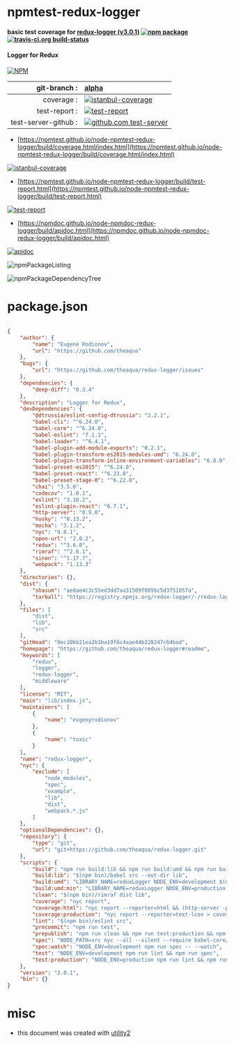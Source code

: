 # npmtest-redux-logger

#### basic test coverage for  [redux-logger (v3.0.1)](https://github.com/theaqua/redux-logger#readme)  [![npm package](https://img.shields.io/npm/v/npmtest-redux-logger.svg?style=flat-square)](https://www.npmjs.org/package/npmtest-redux-logger) [![travis-ci.org build-status](https://api.travis-ci.org/npmtest/node-npmtest-redux-logger.svg)](https://travis-ci.org/npmtest/node-npmtest-redux-logger)

#### Logger for Redux

[![NPM](https://nodei.co/npm/redux-logger.png?downloads=true&downloadRank=true&stars=true)](https://www.npmjs.com/package/redux-logger)

| git-branch : | [alpha](https://github.com/npmtest/node-npmtest-redux-logger/tree/alpha)|
|--:|:--|
| coverage : | [![istanbul-coverage](https://npmtest.github.io/node-npmtest-redux-logger/build/coverage.badge.svg)](https://npmtest.github.io/node-npmtest-redux-logger/build/coverage.html/index.html)|
| test-report : | [![test-report](https://npmtest.github.io/node-npmtest-redux-logger/build/test-report.badge.svg)](https://npmtest.github.io/node-npmtest-redux-logger/build/test-report.html)|
| test-server-github : | [![github.com test-server](https://npmtest.github.io/node-npmtest-redux-logger/GitHub-Mark-32px.png)](https://npmtest.github.io/node-npmtest-redux-logger/build/app/index.html) | | build-artifacts : | [![build-artifacts](https://npmtest.github.io/node-npmtest-redux-logger/glyphicons_144_folder_open.png)](https://github.com/npmtest/node-npmtest-redux-logger/tree/gh-pages/build)|

- [https://npmtest.github.io/node-npmtest-redux-logger/build/coverage.html/index.html](https://npmtest.github.io/node-npmtest-redux-logger/build/coverage.html/index.html)

[![istanbul-coverage](https://npmtest.github.io/node-npmtest-redux-logger/build/screenCapture.buildCi.browser.%252Ftmp%252Fbuild%252Fcoverage.lib.html.png)](https://npmtest.github.io/node-npmtest-redux-logger/build/coverage.html/index.html)

- [https://npmtest.github.io/node-npmtest-redux-logger/build/test-report.html](https://npmtest.github.io/node-npmtest-redux-logger/build/test-report.html)

[![test-report](https://npmtest.github.io/node-npmtest-redux-logger/build/screenCapture.buildCi.browser.%252Ftmp%252Fbuild%252Ftest-report.html.png)](https://npmtest.github.io/node-npmtest-redux-logger/build/test-report.html)

- [https://npmdoc.github.io/node-npmdoc-redux-logger/build/apidoc.html](https://npmdoc.github.io/node-npmdoc-redux-logger/build/apidoc.html)

[![apidoc](https://npmdoc.github.io/node-npmdoc-redux-logger/build/screenCapture.buildCi.browser.%252Ftmp%252Fbuild%252Fapidoc.html.png)](https://npmdoc.github.io/node-npmdoc-redux-logger/build/apidoc.html)

![npmPackageListing](https://npmtest.github.io/node-npmtest-redux-logger/build/screenCapture.npmPackageListing.svg)

![npmPackageDependencyTree](https://npmtest.github.io/node-npmtest-redux-logger/build/screenCapture.npmPackageDependencyTree.svg)



# package.json

```json

{
    "author": {
        "name": "Eugene Rodionov",
        "url": "https://github.com/theaqua"
    },
    "bugs": {
        "url": "https://github.com/theaqua/redux-logger/issues"
    },
    "dependencies": {
        "deep-diff": "0.3.4"
    },
    "description": "Logger for Redux",
    "devDependencies": {
        "@dtrussia/eslint-config-dtrussia": "2.2.1",
        "babel-cli": "^6.24.0",
        "babel-core": "^6.24.0",
        "babel-eslint": "7.1.1",
        "babel-loader": "^6.4.1",
        "babel-plugin-add-module-exports": "0.2.1",
        "babel-plugin-transform-es2015-modules-umd": "6.24.0",
        "babel-plugin-transform-inline-environment-variables": "6.8.0",
        "babel-preset-es2015": "^6.24.0",
        "babel-preset-react": "^6.23.0",
        "babel-preset-stage-0": "^6.22.0",
        "chai": "3.5.0",
        "codecov": "1.0.1",
        "eslint": "3.10.2",
        "eslint-plugin-react": "6.7.1",
        "http-server": "0.9.0",
        "husky": "^0.13.2",
        "mocha": "3.1.2",
        "nyc": "9.0.1",
        "open-url": "2.0.2",
        "redux": "^3.6.0",
        "rimraf": "^2.6.1",
        "sinon": "^1.17.7",
        "webpack": "1.13.3"
    },
    "directories": {},
    "dist": {
        "shasum": "ae8ae4c3c55ed3dd7aa31509f0856c5d3751057a",
        "tarball": "https://registry.npmjs.org/redux-logger/-/redux-logger-3.0.1.tgz"
    },
    "files": [
        "dist",
        "lib",
        "src"
    ],
    "gitHead": "9ec10bb21ea2b1ba19f0c4aae44b228247c64bad",
    "homepage": "https://github.com/theaqua/redux-logger#readme",
    "keywords": [
        "redux",
        "logger",
        "redux-logger",
        "middleware"
    ],
    "license": "MIT",
    "main": "lib/index.js",
    "maintainers": [
        {
            "name": "evgenyrodionov"
        },
        {
            "name": "toxic"
        }
    ],
    "name": "redux-logger",
    "nyc": {
        "exclude": [
            "node_modules",
            "spec",
            "example",
            "lib",
            "dist",
            "webpack.*.js"
        ]
    },
    "optionalDependencies": {},
    "repository": {
        "type": "git",
        "url": "git+https://github.com/theaqua/redux-logger.git"
    },
    "scripts": {
        "build": "npm run build:lib && npm run build:umd && npm run build:umd:min",
        "build:lib": "$(npm bin)/babel src --out-dir lib",
        "build:umd": "LIBRARY_NAME=reduxLogger NODE_ENV=development $(npm bin)/webpack src/index.js dist/index.js --config webpack.build.js",
        "build:umd:min": "LIBRARY_NAME=reduxLogger NODE_ENV=production $(npm bin)/webpack -p src/index.js dist/index.min.js --config webpack.build.js",
        "clean": "$(npm bin)/rimraf dist lib",
        "coverage": "nyc report",
        "coverage:html": "nyc report --reporter=html && (http-server -p 8077 ./coverage & open-url http://localhost:8077/)",
        "coverage:production": "nyc report --reporter=text-lcov > coverage.lcov && codecov",
        "lint": "$(npm bin)/eslint src",
        "precommit": "npm run test",
        "prepublish": "npm run clean && npm run test:production && npm run build",
        "spec": "NODE_PATH=src nyc --all --silent --require babel-core/register mocha --plugins transform-inline-environment-variables --recursive spec/*.spec.js",
        "spec:watch": "NODE_ENV=development npm run spec -- --watch",
        "test": "NODE_ENV=development npm run lint && npm run spec",
        "test:production": "NODE_ENV=production npm run lint && npm run spec"
    },
    "version": "3.0.1",
    "bin": {}
}
```



# misc
- this document was created with [utility2](https://github.com/kaizhu256/node-utility2)
